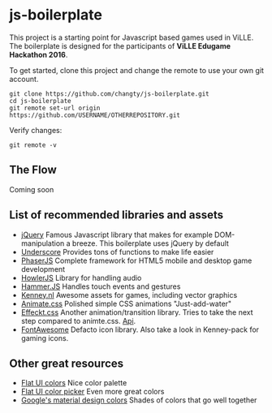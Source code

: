 # js-boilerplate
This project is a starting point for Javascript based games used in ViLLE. The boilerplate is designed for the participants of **ViLLE Edugame Hackathon 2016**. 

To get started, clone this project and change the remote to use your own git account. 
```
git clone https://github.com/changty/js-boilerplate.git
cd js-boilerplate
git remote set-url origin https://github.com/USERNAME/OTHERREPOSITORY.git
```

Verify changes: 
```
git remote -v
```

## The Flow 
Coming soon

## List of recommended libraries and assets 
* [jQuery](https://jquery.com/) Famous Javascript library that makes for example DOM-manipulation a breeze. This boilerplate uses jQuery by default
* [Underscore](http://underscorejs.org/) Provides tons of functions to make life easier
* [PhaserJS](http://phaser.io/) Complete framework for HTML5 mobile and desktop game development
* [HowlerJS](http://goldfirestudios.com/blog/104/howler.js-Modern-Web-Audio-Javascript-Library) Library for handling audio
* [Hammer.JS](http://hammerjs.github.io/) Handles touch events and gestures
* [Kenney.nl](http://kenney.nl/)  Awesome assets for games, including vector graphics
* [Animate.css](https://daneden.github.io/animate.css/) Polished simple CSS animations "Just-add-water" 
* [Effeckt.css](http://h5bp.github.io/Effeckt.css/) Another animation/transition library. Tries to take the next step compared to animte.css. [Api](https://github.com/h5bp/Effeckt.css).
* [FontAwesome](http://fontawesome.io/) Defacto icon library. Also take a look in Kenney-pack for gaming icons.

## Other great resources
* [Flat UI colors](https://flatuicolors.com/) Nice color palette
* [Flat UI color picker](http://www.flatuicolorpicker.com/) Even more great colors
* [Google's material design colors](https://www.google.com/design/spec/style/color.html#color-color-palette) Shades of colors that go well together 